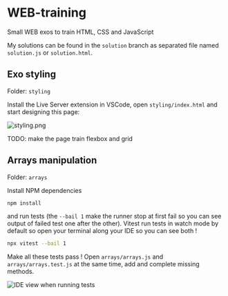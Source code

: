 # WEB-training
Small WEB exos to train HTML, CSS and JavaScript

My solutions can be found in the `solution` branch as separated file named `solution.js` or `solution.html`.

## Exo styling
Folder: `styling`

Install the Live Server extension in VSCode, open `styling/index.html` and start designing this page:

![styling.png](imgs/styling.png)

TODO: make the page train flexbox and grid

## Arrays manipulation
Folder: `arrays`

Install NPM dependencies
```sh
npm install
```
and run tests (the `--bail 1` make the runner stop at first fail so you can see output of failed test one after the other). Vitest run tests in watch mode by default so open your terminal along your IDE so you can see both !
```sh
npx vitest --bail 1
```

Make all these tests pass ! Open `arrays/arrays.js` and `arrays/arrays.test.js` at the same time, add and complete missing methods.

![IDE view when running tests](imgs/ide.png)
